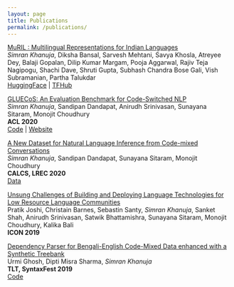 ```yaml
---
layout: page
title: Publications
permalink: /publications/
---
```


[MuRIL : Multilingual Representations for Indian Languages](https://arxiv.org/pdf/2103.10730.pdf)  
*Simran Khanuja*, Diksha Bansal, Sarvesh Mehtani, Savya Khosla, Atreyee Dey, Balaji Gopalan, Dilip Kumar Margam, Pooja Aggarwal, Rajiv Teja Nagipogu, Shachi Dave, Shruti Gupta, Subhash Chandra Bose Gali, Vish Subramanian, Partha Talukdar     
[HuggingFace](https://huggingface.co/google/muril-base-cased) | [TFHub](https://tfhub.dev/google/MuRIL/1)

[GLUECoS: An Evaluation Benchmark for Code-Switched NLP](https://arxiv.org/pdf/2004.12376.pdf)    
*Simran Khanuja*, Sandipan Dandapat, Anirudh Srinivasan, Sunayana Sitaram, Monojit Choudhury    
**ACL 2020**    
[Code](https://github.com/microsoft/GLUECoS) | [Website](https://microsoft.github.io/GLUECoS/)

[A New Dataset for Natural Language Inference from Code-mixed Conversations](https://arxiv.org/pdf/2004.05051.pdf)    
*Simran Khanuja*, Sandipan Dandapat, Sunayana Sitaram, Monojit Choudhury    
**CALCS, LREC 2020**    
[Data](http://aka.ms/codemixedNLI)

[Unsung Challenges of Building and Deploying Language Technologies for Low Resource Language Communities](https://arxiv.org/pdf/2004.12376.pdf)    
Pratik Joshi, Christain Barnes, Sebastin Santy, *Simran Khanuja*, Sanket Shah, Anirudh Srinivasan, Satwik Bhattamishra, Sunayana Sitaram, Monojit Choudhury, Kalika Bali   
**ICON 2019**  

[Dependency Parser for Bengali-English Code-Mixed Data enhanced with a Synthetic Treebank](https://www.aclweb.org/anthology/W19-7810.pdf)    
Urmi Ghosh, Dipti Misra Sharma, *Simran Khanuja*   
**TLT, SyntaxFest 2019**   
[Code](https://github.com/simran-khanuja/IIITH-Summer2018/tree/master/Code-Mixed%20Data/Code-Mixing)

